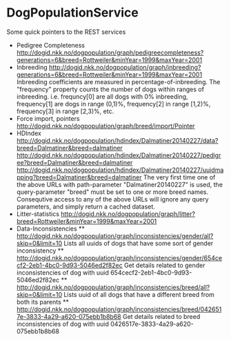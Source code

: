 DogPopulationService
====================


Some quick pointers to the REST services

* Pedigree Completeness  http://dogid.nkk.no/dogpopulation/graph/pedigreecompleteness?generations=6&breed=Rottweiler&minYear=1999&maxYear=2001
* Inbreeding  http://dogid.nkk.no/dogpopulation/graph/inbreeding?generations=6&breed=Rottweiler&minYear=1999&maxYear=2001
  Inbreeding coefficients are measured in percentage-of-inbreeding. The "frequency" property counts the number of dogs within ranges of inbreeding.
  i.e. frequncy[0] are all dogs with 0% inbreeding, frequency[1] are dogs in range (0,1)%, frequency[2] in range [1,2)%, frequency[3] in range [2,3)%, etc.
* Force import, pointers  http://dogid.nkk.no/dogpopulation/graph/breed/import/Pointer
* HDIndex
  http://dogid.nkk.no/dogpopulation/hdindex/Dalmatiner20140227/data?breed=Dalmatiner&breed=dalmatiner
  http://dogid.nkk.no/dogpopulation/hdindex/Dalmatiner20140227/pedigree?breed=Dalmatiner&breed=dalmatiner
  http://dogid.nkk.no/dogpopulation/hdindex/Dalmatiner20140227/uuidmapping?breed=Dalmatiner&breed=dalmatiner
  The very first time one of the above URLs with path-parameter "Dalmatiner20140227" is used, the query-parameter "breed"
  must be set to one or more breed names. Consequtive access to any of the above URLs will ignore any query parameters,
  and simply return a cached dataset.
* Litter-statistics  http://dogid.nkk.no/dogpopulation/graph/litter?breed=Rottweiler&minYear=1999&maxYear=2001
* Data-Inconsistencies
** http://dogid.nkk.no/dogpopulation/graph/inconsistencies/gender/all?skip=0&limit=10
   Lists all uuids of dogs that have some sort of gender inconsistency
** http://dogid.nkk.no/dogpopulation/graph/inconsistencies/gender/654cecf2-2eb1-4bc0-9d93-5046ed2f82ec
   Get details related to gender inconsistencies of dog with uuid 654cecf2-2eb1-4bc0-9d93-5046ed2f82ec
** http://dogid.nkk.no/dogpopulation/graph/inconsistencies/breed/all?skip=0&limit=10
   Lists uuid of all dogs that have a different breed from both its parents
** http://dogid.nkk.no/dogpopulation/graph/inconsistencies/breed/0426517e-3833-4a29-a620-075ebb1b8b68
   Get details related to breed inconsistencies of dog with uuid 0426517e-3833-4a29-a620-075ebb1b8b68

